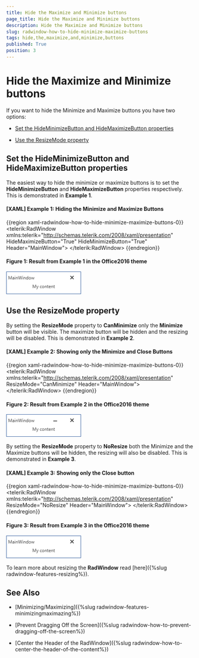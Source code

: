 ```yaml
---
title: Hide the Maximize and Minimize buttons
page_title: Hide the Maximize and Minimize buttons
description: Hide the Maximize and Minimize buttons
slug: radwindow-how-to-hide-minimize-maximize-buttons
tags: hide,the,maximize,and,minimize,buttons
published: True
position: 3
---
```


# Hide the Maximize and Minimize buttons

If you want to hide the Minimize and Maximize buttons you have two options:

* [Set the HideMinimizeButton and HideMaximizeButton properties](#set-the-hideminimizebutton-and-hidemaximizebutton-properties)

* [Use the ResizeMode property](#use-the-resizemode-property)

## Set the HideMinimizeButton and HideMaximizeButton properties

The easiest way to hide the minimize or maximize buttons is to set the __HideMinimizeButton__ and __HideMaximizeButton__ properties respectively. This is demonstrated in __Example 1__. 

#### __[XAML] Example 1: Hiding the Minimize and Maximize Buttons__

{{region xaml-radwindow-how-to-hide-minimize-maximize-buttons-0}}
	<telerik:RadWindow 
		xmlns:telerik="http://schemas.telerik.com/2008/xaml/presentation"
        	HideMaximizeButton="True" 
        	HideMinimizeButton="True"
		Header="MainWindow">
		<TextBlock Text="My content" HorizontalAlignment="Center" />
	</telerik:RadWindow>
{{endregion}}

#### __Figure 1: Result from Example 1 in the Office2016 theme__
![RadWindow without Maximize and Minimize buttons](images/RadWindow_Hide_Maximize_And_Minimize.png)

## Use the ResizeMode property

By setting the __ResizeMode__ property to __CanMinimize__ only the __Minimize__ button will be visible. The maximize button will be hidden and the resizing will be disabled. This is demonstrated in __Example 2__.

#### __[XAML] Example 2: Showing only the Minimize and Close Buttons__

{{region xaml-radwindow-how-to-hide-minimize-maximize-buttons-0}}
	<telerik:RadWindow 
		xmlns:telerik="http://schemas.telerik.com/2008/xaml/presentation"
    	        ResizeMode="CanMinimize"
		Header="MainWindow">
		<TextBlock Text="My content" HorizontalAlignment="Center" />
	</telerik:RadWindow>
{{endregion}}

#### __Figure 2: Result from Example 2 in the Office2016 theme__
![RadWindow with just Minimize button](images/RadWindow_Show_Only_Minimize.png)

 By setting the __ResizeMode__ property to __NoResize__ both the Minimize and the Maximize buttons will be hidden, the resizing will also be disabled. This is demonstrated in __Example 3__.

#### __[XAML] Example 3: Showing only the Close button__

{{region xaml-radwindow-how-to-hide-minimize-maximize-buttons-0}}
	<telerik:RadWindow 
		xmlns:telerik="http://schemas.telerik.com/2008/xaml/presentation"
                ResizeMode="NoResize"
		Header="MainWindow">
		<TextBlock Text="My content" HorizontalAlignment="Center" />
	</telerik:RadWindow>
{{endregion}}

#### __Figure 3: Result from Example 3 in the Office2016 theme__
![RadWindow with just the Close button](images/RadWindow_Disable_Minimize_And_Maximize.png)

To learn more about resizing the __RadWindow__ read [here]({%slug radwindow-features-resizing%}).

## See Also

 * [Minimizing/Maximizing]({%slug radwindow-features-minimizingmaximazing%})

 * [Prevent Dragging Off the Screen]({%slug radwindow-how-to-prevent-dragging-off-the-screen%})

 * [Center the Header of the RadWindow]({%slug radwindow-how-to-center-the-header-of-the-content%})
